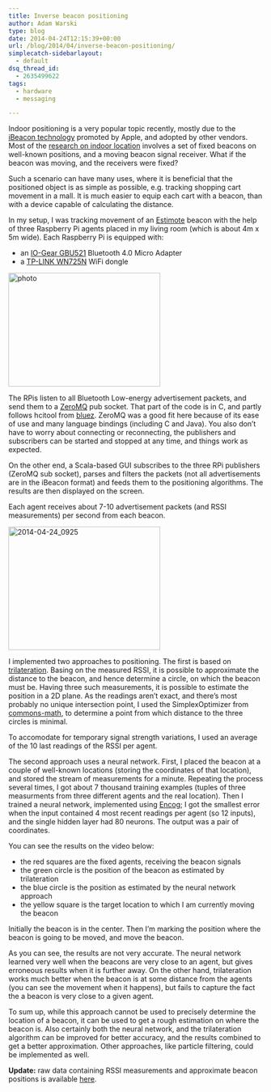 ```yaml
---
title: Inverse beacon positioning
author: Adam Warski
type: blog
date: 2014-04-24T12:15:39+00:00
url: /blog/2014/04/inverse-beacon-positioning/
simplecatch-sidebarlayout:
  - default
dsq_thread_id:
  - 2635499622
tags:
  - hardware
  - messaging

---
```

Indoor positioning is a very popular topic recently, mostly due to the [iBeacon technology][1] promoted by Apple, and adopted by other vendors. Most of the [research on indoor location][2] involves a set of fixed beacons on well-known positions, and a moving beacon signal receiver. What if the beacon was moving, and the receivers were fixed?

Such a scenario can have many uses, where it is beneficial that the positioned object is as simple as possible, e.g. tracking shopping cart movement in a mall. It is much easier to equip each cart with a beacon, than with a device capable of calculating the distance.

In my setup, I was tracking movement of an [Estimote][3] beacon with the help of three Raspberry Pi agents placed in my living room (which is about 4m x 5m wide). Each Raspberry Pi is equipped with:

  * an [IO-Gear GBU521][4] Bluetooth 4.0 Micro Adapter
  * a [TP-LINK WN725N][5] WiFi dongle

<a href="http://www.warski.org/blog/2014/04/inverse-beacon-positioning/photo/" rel="attachment wp-att-1238"><img loading="lazy" decoding="async" src="http://www.warski.org/blog/wp-content/uploads/2014/04/photo-300x225.jpg" alt="photo" width="300" height="225" class="aligncenter size-medium wp-image-1238" srcset="https://www.warski.org/blog/wp-content/uploads/2014/04/photo-300x225.jpg 300w, https://www.warski.org/blog/wp-content/uploads/2014/04/photo-1024x768.jpg 1024w, https://www.warski.org/blog/wp-content/uploads/2014/04/photo-210x157.jpg 210w" sizes="(max-width: 300px) 100vw, 300px" /></a>

The RPis listen to all Bluetooth Low-energy advertisement packets, and send them to a [ZeroMQ][6] pub socket. That part of the code is in C, and partly follows hcitool from [bluez][7]. ZeroMQ was a good fit here because of its ease of use and many language bindings (including C and Java). You also don’t have to worry about connecting or reconnecting, the publishers and subscribers can be started and stopped at any time, and things work as expected.

On the other end, a Scala-based GUI subscribes to the three RPi publishers (ZeroMQ sub socket), parses and filters the packets (not all advertisements are in the iBeacon format) and feeds them to the positioning algorithms. The results are then displayed on the screen.

Each agent receives about 7-10 advertisement packets (and RSSI measurements) per second from each beacon.

<a href="http://www.warski.org/blog/2014/04/inverse-beacon-positioning/2014-04-24_0925/" rel="attachment wp-att-1242"><img loading="lazy" decoding="async" src="http://www.warski.org/blog/wp-content/uploads/2014/04/2014-04-24_0925-300x244.png" alt="2014-04-24_0925" width="300" height="244" class="aligncenter size-medium wp-image-1242" srcset="https://www.warski.org/blog/wp-content/uploads/2014/04/2014-04-24_0925-300x244.png 300w, https://www.warski.org/blog/wp-content/uploads/2014/04/2014-04-24_0925-1024x833.png 1024w, https://www.warski.org/blog/wp-content/uploads/2014/04/2014-04-24_0925-210x170.png 210w, https://www.warski.org/blog/wp-content/uploads/2014/04/2014-04-24_0925.png 1798w" sizes="(max-width: 300px) 100vw, 300px" /></a>

I implemented two approaches to positioning. The first is based on [trilateration][8]. Basing on the measured RSSI, it is possible to approximate the distance to the beacon, and hence determine a circle, on which the beacon must be. Having three such measurements, it is possible to estimate the position in a 2D plane. As the readings aren’t exact, and there’s most probably no unique intersection point, I used the SimplexOptimizer from [commons-math][9], to determine a point from which distance to the three circles is minimal.

To accomodate for temporary signal strength variations, I used an average of the 10 last readings of the RSSI per agent.

The second approach uses a neural network. First, I placed the beacon at a couple of well-known locations (storing the coordinates of that location), and stored the stream of measurements for a minute. Repeating the process several times, I got about 7 thousand training examples (tuples of three measurments from three different agents and the real location). Then I trained a neural network, implemented using [Encog][10]; I got the smallest error when the input contained 4 most recent readings per agent (so 12 inputs), and the single hidden layer had 80 neurons. The output was a pair of coordinates.

You can see the results on the video below:

  * the red squares are the fixed agents, receiving the beacon signals
  * the green circle is the position of the beacon as estimated by trilateration
  * the blue circle is the position as estimated by the neural network approach
  * the yellow square is the target location to which I am currently moving the beacon

Initially the beacon is in the center. Then I’m marking the position where the beacon is going to be moved, and move the beacon.



As you can see, the results are not very accurate. The neural network learned very well when the beacons are very close to an agent, but gives erroneous results when it is further away. On the other hand, trilateration works much better when the beacon is at some distance from the agents (you can see the movement when it happens), but fails to capture the fact the a beacon is very close to a given agent.

To sum up, while this approach cannot be used to precisely determine the location of a beacon, it can be used to get a rough estimation on where the beacon is. Also certainly both the neural network, and the trilateration algorithm can be improved for better accuracy, and the results combined to get a better approximation. Other approaches, like particle filtering, could be implemented as well.

**Update:** raw data containing RSSI measurements and approximate beacon positions is available [here][11].

 [1]: http://www.warski.org/blog/2014/01/how-ibeacons-work/
 [2]: https://github.com/jpias/beacon-pfilter-simulation/wiki
 [3]: http://estimote.com/
 [4]: http://www.iogear.com/product/GBU521/
 [5]: http://www.tp-link.com/lk/products/details/?model=TL-WN725N
 [6]: http://zeromq.org/
 [7]: http://www.bluez.org/
 [8]: http://en.wikipedia.org/wiki/Trilateration
 [9]: http://commons.apache.org/proper/commons-math/
 [10]: http://www.heatonresearch.com/encog
 [11]: http://warski.org/dump-inverse-beacons.csv
